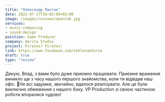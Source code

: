 ```yaml
---
title: "Олександр Пантак"
date: 2022-07-27T16:02:09+03:00
image: /images/reviews/opantak.jpg
services:
- music-composing
- sound-design
position: Game Producer
company: Amrita Studio
project: Pirates? Pirates!
link: https://www.facebook.com/tehlexaeterna
draft: true
type: "review"
---
```


Дякую, Влад, з вами було дуже приємно працювати. Приємне враження виникло ще з часу нашого першого знайомства, коли ти відвідав наш офіс. 🙂Не всі задумки, звичайно, вдалося реалізувати. Але це були виключно обмеження з нашого боку. VP Production зі своєю частиною роботи впоралися чудово!